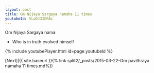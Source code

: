 ```yaml
---
layout: post
title: Om Nijaya Sargaya namaha 11 times
youtubeId: VLoDJ3IDR6c
---
```

 
 
Om Nijaya Sargaya nama 
 
 -  Who is in truth evolved himself 
 
  
 
  
 
 
 
 
 
 


{% include youtubePlayer.html id=page.youtubeId %}
 
[Next]({{ site.baseurl }}{% link  split2/_posts/2015-03-22-Om pavithraya namaha 11 times.md%})
 
